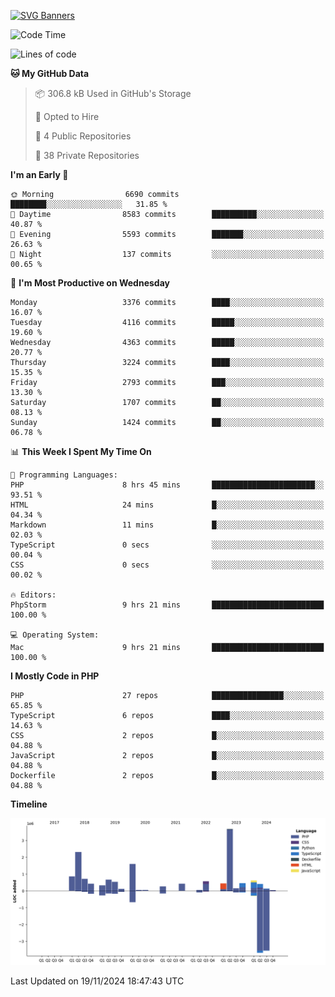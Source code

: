 [![SVG Banners](https://svg-banners.vercel.app/api?type=glitch&text1=Gere_Lajos%F0%9F%92%BB&width=800&height=400)](https://github.com/Akshay090/svg-banners)

<!--START_SECTION:waka-->
![Code Time](http://img.shields.io/badge/Code%20Time-1%2C960%20hrs%208%20mins-blue)

![Lines of code](https://img.shields.io/badge/From%20Hello%20World%20I%27ve%20Written-14.9%20million%20lines%20of%20code-blue)

**🐱 My GitHub Data** 

> 📦 306.8 kB Used in GitHub's Storage 
 > 
> 💼 Opted to Hire
 > 
> 📜 4 Public Repositories 
 > 
> 🔑 38 Private Repositories 
 > 
**I'm an Early 🐤** 

```text
🌞 Morning                6690 commits        ████████░░░░░░░░░░░░░░░░░   31.85 % 
🌆 Daytime                8583 commits        ██████████░░░░░░░░░░░░░░░   40.87 % 
🌃 Evening                5593 commits        ███████░░░░░░░░░░░░░░░░░░   26.63 % 
🌙 Night                  137 commits         ░░░░░░░░░░░░░░░░░░░░░░░░░   00.65 % 
```
📅 **I'm Most Productive on Wednesday** 

```text
Monday                   3376 commits        ████░░░░░░░░░░░░░░░░░░░░░   16.07 % 
Tuesday                  4116 commits        █████░░░░░░░░░░░░░░░░░░░░   19.60 % 
Wednesday                4363 commits        █████░░░░░░░░░░░░░░░░░░░░   20.77 % 
Thursday                 3224 commits        ████░░░░░░░░░░░░░░░░░░░░░   15.35 % 
Friday                   2793 commits        ███░░░░░░░░░░░░░░░░░░░░░░   13.30 % 
Saturday                 1707 commits        ██░░░░░░░░░░░░░░░░░░░░░░░   08.13 % 
Sunday                   1424 commits        ██░░░░░░░░░░░░░░░░░░░░░░░   06.78 % 
```


📊 **This Week I Spent My Time On** 

```text
💬 Programming Languages: 
PHP                      8 hrs 45 mins       ███████████████████████░░   93.51 % 
HTML                     24 mins             █░░░░░░░░░░░░░░░░░░░░░░░░   04.34 % 
Markdown                 11 mins             █░░░░░░░░░░░░░░░░░░░░░░░░   02.03 % 
TypeScript               0 secs              ░░░░░░░░░░░░░░░░░░░░░░░░░   00.04 % 
CSS                      0 secs              ░░░░░░░░░░░░░░░░░░░░░░░░░   00.02 % 

🔥 Editors: 
PhpStorm                 9 hrs 21 mins       █████████████████████████   100.00 % 

💻 Operating System: 
Mac                      9 hrs 21 mins       █████████████████████████   100.00 % 
```

**I Mostly Code in PHP** 

```text
PHP                      27 repos            ████████████████░░░░░░░░░   65.85 % 
TypeScript               6 repos             ████░░░░░░░░░░░░░░░░░░░░░   14.63 % 
CSS                      2 repos             █░░░░░░░░░░░░░░░░░░░░░░░░   04.88 % 
JavaScript               2 repos             █░░░░░░░░░░░░░░░░░░░░░░░░   04.88 % 
Dockerfile               2 repos             █░░░░░░░░░░░░░░░░░░░░░░░░   04.88 % 
```



**Timeline**

![Lines of Code chart](https://raw.githubusercontent.com/gere-lajos/gere-lajos/main/assets/bar_graph.png)


 Last Updated on 19/11/2024 18:47:43 UTC
<!--END_SECTION:waka-->
